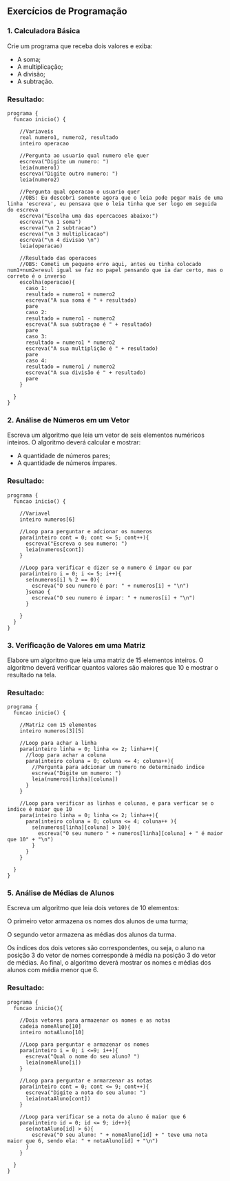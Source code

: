 ## Exercícios de Programação

### 1. Calculadora Básica
Crie um programa que receba dois valores e exiba:

- A soma;
- A multiplicação;
- A divisão;
- A subtração.

### Resultado:

```portugol
programa {
  funcao inicio() {

    //Variaveis 
    real numero1, numero2, resultado
    inteiro operacao

    //Pergunta ao usuario qual numero ele quer 
    escreva("Digite um numero: ")
    leia(numero1)
    escreva("Digite outro numero: ")
    leia(numero2)

    //Pergunta qual operacao o usuario quer
    //OBS: Eu descobri somente agora que o leia pode pegar mais de uma linha 'escreva', eu pensava que o leia tinha que ser logo em seguida do escreva
    escreva("Escolha uma das opercacoes abaixo:")
    escreva("\n 1 soma")
    escreva("\n 2 subtracao")
    escreva("\n 3 multiplicacao") 
    escreva("\n 4 divisao \n") 
    leia(operacao)  

    //Resultado das operacoes 
    //OBS: Cometi um pequeno erro aqui, antes eu tinha colocado num1+num2=resul igual se faz no papel pensando que ia dar certo, mas o correto é o inverso
    escolha(operacao){
      caso 1:
      resultado = numero1 + numero2
      escreva("A sua soma é " + resultado)
      pare
      caso 2: 
      resultado = numero1 - numero2
      escreva("A sua subtraçao é " + resultado)
      pare
      caso 3: 
      resultado = numero1 * numero2
      escreva("A sua multiplição é " + resultado)
      pare
      caso 4:
      resultado = numero1 / numero2
      escreva("A sua divisão é " + resultado)
      pare
    }

  }
} 

````

### 2. Análise de Números em um Vetor
Escreva um algoritmo que leia um vetor de seis elementos numéricos inteiros. O algoritmo deverá calcular e mostrar:

- A quantidade de números pares;
- A quantidade de números ímpares.

### Resultado: 

```portugol
programa {
  funcao inicio() {

    //Variavel
    inteiro numeros[6]

    //Loop para perguntar e adcionar os numeros 
    para(inteiro cont = 0; cont <= 5; cont++){
      escreva("Escreva o seu numero: ")
      leia(numeros[cont])
    }

    //Loop para verificar e dizer se o numero é impar ou par
    para(inteiro i = 0; i <= 5; i++){
      se(numeros[i] % 2 == 0){
        escreva("O seu numero é par: " + numeros[i] + "\n")
      }senao {
        escreva("O seu numero é impar: " + numeros[i] + "\n")
      }

    }
  }
}

````

### 3. Verificação de Valores em uma Matriz

Elabore um algoritmo que leia uma matriz de 15 elementos inteiros. O algoritmo deverá verificar quantos valores são maiores que
10 e mostrar o resultado na tela.

### Resultado:

```portugol
programa {
  funcao inicio() {

    //Matriz com 15 elementos
    inteiro numeros[3][5]

    //Loop para achar a linha
    para(inteiro linha = 0; linha <= 2; linha++){
      //loop para achar a coluna
      para(inteiro coluna = 0; coluna <= 4; coluna++){
        //Pergunta para adcionar um numero no determinado indice
        escreva("Digite um numero: ")
        leia(numeros[linha][coluna])
      }
    }

    //Loop para verificar as linhas e colunas, e para verficar se o indice é maior que 10
    para(inteiro linha = 0; linha <= 2; linha++){
      para(inteiro coluna = 0; coluna <= 4; coluna++ ){
        se(numeros[linha][coluna] > 10){
          escreva("O seu numero " + numeros[linha][coluna] + " é maior que 10" + "\n")
        }
      }
    }
  
  }
}

````

### 5. Análise de Médias de Alunos

Escreva um algoritmo que leia dois vetores de 10 elementos: </br>

O primeiro vetor armazena os nomes dos alunos de uma turma; </br>

O segundo vetor armazena as médias dos alunos da turma. </br>

Os índices dos dois vetores são correspondentes, ou seja, o aluno na posição 3 do vetor de nomes corresponde à média na posição
3 do vetor de médias. Ao final, o algoritmo deverá mostrar os nomes e médias dos alunos com média menor que 6.

### Resultado:

```portugol 
programa {
  funcao inicio(){

    //Dois vetores para armazenar os nomes e as notas
    cadeia nomeAluno[10]
    inteiro notaAluno[10]

    //Loop para perguntar e armazenar os nomes
    para(inteiro i = 0; i <=9; i++){
      escreva("Qual o nome do seu aluno? ")
      leia(nomeAluno[i])
    }

    //Loop para perguntar e armarzenar as notas
    para(inteiro cont = 0; cont <= 9; cont++){
      escreva("Digite a nota do seu aluno: ")
      leia(notaAluno[cont])
    }

    //Loop para verificar se a nota do aluno é maior que 6
    para(inteiro id = 0; id <= 9; id++){
      se(notaAluno[id] > 6){
        escreva("O seu aluno: " + nomeAluno[id] + " teve uma nota maior que 6, sendo ela: " + notaAluno[id] + "\n")
      }
    }

  }
}

````
